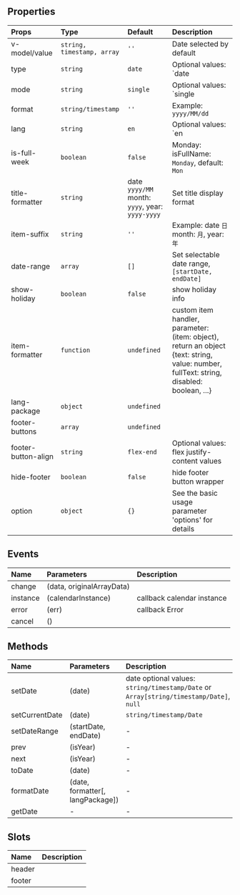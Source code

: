 
## Properties

|Props|Type|Default|Description|
|:--|:--|:--|:--|
|v-model/value|`string, timestamp, array`|`''`|Date selected by default|
|type|`string`|`date`|Optional values: `date|month|years`|
|mode|`string`|`single`|Optional values: `single|multiple|range`|
|format|`string/timestamp`|`''`|Example: `yyyy/MM/dd`|
|lang|`string`|`en`|Optional values: `en|zh|jp`|
|is-full-week|`boolean`|`false`|Monday: isFullName: `Monday`, default: `Mon`|
|title-formatter|`string`|date `yyyy/MM` month: `yyyy`, year: `yyyy-yyyy`|Set title display format|
|item-suffix|`string`|`''`|Example: date `日` month: `月`, year: `年`|
|date-range|`array`|`[]`|Set selectable date range, `[startDate, endDate]`|
|show-holiday|`boolean`|`false`|show holiday info|
|item-formatter|`function`|`undefined`|custom item handler, parameter: (item: object), return an object {text: string, value: number, fullText: string, disabled: boolean, ...}|
|lang-package|`object`|`undefined`||
|footer-buttons|`array`|`undefined`||
|footer-button-align|`string`|`flex-end`|Optional values: flex justify-content values|
|hide-footer|`boolean`|`false`|hide footer button wrapper|
|option|`object`|`{}`|See the basic usage parameter 'options' for details|

## Events

|Name|Parameters|Description|
|:--|:--|:--|
|change|(data, originalArrayData)||
|instance|(calendarInstance)|callback calendar instance|
|error|(err)|callback Error|
|cancel|()||

## Methods

|Name|Parameters|Description|
|:--|:--|:--|
|setDate|(date)|date optional values: `string/timestamp/Date` or `Array[string/timestamp/Date]`, `null`|
|setCurrentDate|(date)|`string/timestamp/Date`|
|setDateRange|(startDate, endDate)|-|
|prev|(isYear)|-|
|next|(isYear)|-|
|toDate|(date)|-|
|formatDate|(date, formatter[, langPackage])|-|
|getDate|-|-|

## Slots

|Name|Description|
|:--|:--|
|header||
|footer||
